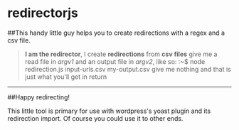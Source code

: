 # redirectorjs

##This handy little guy helps you to create redirections with a regex and a csv file. 

> **I am the redirector**, I create **redirections** from **csv files**
> give me a read file in _argv1_ and an output file in _argv2_, like so:
> :~$ node redirection.js input-urls.csv my-output.csv
> give me nothing and that is just what you'll get in return

---

##Happy redirecting!

This little tool is primary for use with wordpress's yoast plugin and its redirection import. Of course you could use it to other ends.